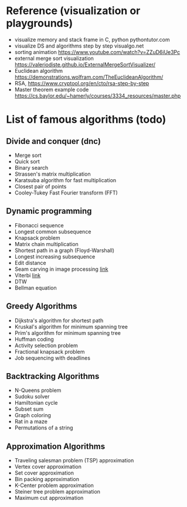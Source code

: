 # Reference (visualization or playgrounds)

- visualize memory and stack frame in C, python pythontutor.com 
- visualize DS and algorithms step by step visualgo.net
- sorting animation https://www.youtube.com/watch?v=ZZuD6iUe3Pc  
- external merge sort visualization https://valeriodiste.github.io/ExternalMergeSortVisualizer/
- Euclidean algorithm https://demonstrations.wolfram.com/TheEuclideanAlgorithm/
- RSA, https://www.cryptool.org/en/cto/rsa-step-by-step
- Master theorem example code https://cs.baylor.edu/~hamerly/courses/3334_resources/master.php


# List of famous algorithms (todo)

## Divide and conquer (dnc)

- Merge sort
- Quick sort
- Binary search
- Strassen's matrix multiplication
- Karatsuba algorithm for fast multiplication
- Closest pair of points
- Cooley-Tukey Fast Fourier transform (FFT)

## Dynamic programming

- Fibonacci sequence
- Longest common subsequence
- Knapsack problem
- Matrix chain multiplication
- Shortest path in a graph (Floyd-Warshall)
- Longest increasing subsequence
- Edit distance
- Seam carving in image processing [link](https://en.wikipedia.org/wiki/Seam_carving)
- Viterbi [link](https://www.audiolabs-erlangen.de/resources/MIR/FMP/C5/C5S3_Viterbi.html)
- DTW
- Bellman equation

## Greedy Algorithms

- Dijkstra's algorithm for shortest path
- Kruskal's algorithm for minimum spanning tree
- Prim's algorithm for minimum spanning tree
- Huffman coding
- Activity selection problem
- Fractional knapsack problem
- Job sequencing with deadlines

## Backtracking Algorithms

- N-Queens problem
- Sudoku solver
- Hamiltonian cycle
- Subset sum
- Graph coloring
- Rat in a maze
- Permutations of a string

## Approximation Algorithms

- Traveling salesman problem (TSP) approximation
- Vertex cover approximation
- Set cover approximation
- Bin packing approximation
- K-Center problem approximation
- Steiner tree problem approximation
- Maximum cut approximation


